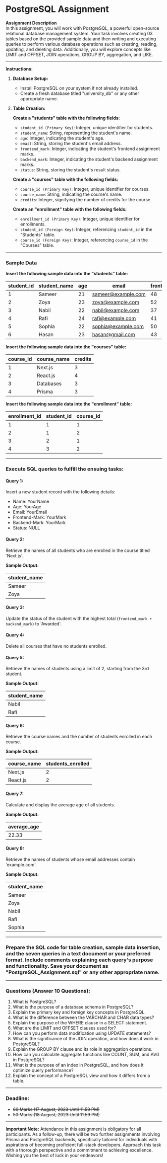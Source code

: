 # PostgreSQL Assignment

**Assignment Description**  
In this assignment, you will work with PostgreSQL, a powerful open-source relational database management system. Your task involves creating 03 tables based on the provided sample data and then writing and executing queries to perform various database operations such as creating, reading, updating, and deleting data. Additionally, you will explore concepts like LIMIT and OFFSET, JOIN operations, GROUP BY, aggregation, and LIKE.

---

**Instructions:**

1. **Database Setup:**

   -  Install PostgreSQL on your system if not already installed.
   -  Create a fresh database titled "university_db" or any other appropriate name.

2. **Table Creation:**

   **Create a "students" table with the following fields:**

   -  `student_id (Primary Key)`: Integer, unique identifier for students.
   -  `student_name`: String, representing the student's name.
   -  `age`: Integer, indicating the student's age.
   -  `email`: String, storing the student's email address.
   -  `frontend_mark`: Integer, indicating the student's frontend assignment marks.
   -  `backend_mark`: Integer, indicating the student's backend assignment marks.
   -  `status`: String, storing the student's result status.

   **Create a "courses" table with the following fields:**

   -  `course_id (Primary Key)`: Integer, unique identifier for courses.
   -  `course_name`: String, indicating the course's name.
   -  `credits`: Integer, signifying the number of credits for the course.

   **Create an "enrollment" table with the following fields:**

   -  `enrollment_id (Primary Key)`: Integer, unique identifier for enrollments.
   -  `student_id (Foreign Key)`: Integer, referencing `student_id` in the "Students" table.
   -  `course_id (Foreign Key)`: Integer, referencing `course_id` in the "Courses" table.

---

### Sample Data

**Insert the following sample data into the "students" table:**

| student_id | student_name | age | email              | frontend_mark | backend_mark | status |
| ---------- | ------------ | --- | ------------------ | ------------- | ------------ | ------ |
| 1          | Sameer       | 21  | sameer@example.com | 48            | 60           | NULL   |
| 2          | Zoya         | 23  | zoya@example.com   | 52            | 58           | NULL   |
| 3          | Nabil        | 22  | nabil@example.com  | 37            | 46           | NULL   |
| 4          | Rafi         | 24  | rafi@example.com   | 41            | 40           | NULL   |
| 5          | Sophia       | 22  | sophia@example.com | 50            | 52           | NULL   |
| 6          | Hasan        | 23  | hasan@gmail.com    | 43            | 39           | NULL   |

**Insert the following sample data into the "courses" table:**

| course_id | course_name | credits |
| --------- | ----------- | ------- |
| 1         | Next.js     | 3       |
| 2         | React.js    | 4       |
| 3         | Databases   | 3       |
| 4         | Prisma      | 3       |

**Insert the following sample data into the "enrollment" table:**

| enrollment_id | student_id | course_id |
| ------------- | ---------- | --------- |
| 1             | 1          | 1         |
| 2             | 1          | 2         |
| 3             | 2          | 1         |
| 4             | 3          | 2         |

---

### Execute SQL queries to fulfill the ensuing tasks:

#### Query 1:

Insert a new student record with the following details:

-  Name: YourName
-  Age: YourAge
-  Email: YourEmail
-  Frontend-Mark: YourMark
-  Backend-Mark: YourMark
-  Status: NULL

#### Query 2:

Retrieve the names of all students who are enrolled in the course titled 'Next.js'.

**Sample Output:**

| student_name |
| ------------ |
| Sameer       |
| Zoya         |

#### Query 3:

Update the status of the student with the highest total (`frontend_mark + backend_mark`) to 'Awarded'.

#### Query 4:

Delete all courses that have no students enrolled.

#### Query 5:

Retrieve the names of students using a limit of 2, starting from the 3rd student.

**Sample Output:**

| student_name |
| ------------ |
| Nabil        |
| Rafi         |

#### Query 6:

Retrieve the course names and the number of students enrolled in each course.

**Sample Output:**

| course_name | students_enrolled |
| ----------- | ----------------- |
| Next.js     | 2                 |
| React.js    | 2                 |

#### Query 7:

Calculate and display the average age of all students.

**Sample Output:**

| average_age |
| ----------- |
| 22.33       |

#### Query 8:

Retrieve the names of students whose email addresses contain 'example.com'.

**Sample Output:**

| student_name |
| ------------ |
| Sameer       |
| Zoya         |
| Nabil        |
| Rafi         |
| Sophia       |

---

### Prepare the SQL code for table creation, sample data insertion, and the seven queries in a text document or your preferred format. Include comments explaining each query's purpose and functionality. Save your document as "PostgreSQL_Assignment.sql" or any other appropriate name.

---

### Questions (Answer 10 Questions):

1. What is PostgreSQL?
2. What is the purpose of a database schema in PostgreSQL?
3. Explain the primary key and foreign key concepts in PostgreSQL.
4. What is the difference between the VARCHAR and CHAR data types?
5. Explain the purpose of the WHERE clause in a SELECT statement.
6. What are the LIMIT and OFFSET clauses used for?
7. How can you perform data modification using UPDATE statements?
8. What is the significance of the JOIN operation, and how does it work in PostgreSQL?
9. Explain the GROUP BY clause and its role in aggregation operations.
10.   How can you calculate aggregate functions like COUNT, SUM, and AVG in PostgreSQL?
11.   What is the purpose of an index in PostgreSQL, and how does it optimize query performance?
12.   Explain the concept of a PostgreSQL view and how it differs from a table.

---

### Deadline:

-  ~~60 Marks (17 August, 2023 Until 11.59 PM)~~
-  ~~50 Marks (18 August, 2023 Until 11.59 PM)~~

---

**Important Note:** Attendance in this assignment is obligatory for all participants. As a follow-up, there will be two further assignments involving Prisma and PostgreSQL backends, specifically tailored for individuals with aspirations of becoming proficient full-stack developers. Approach this task with a thorough perspective and a commitment to achieving excellence. Wishing you the best of luck in your endeavors!
